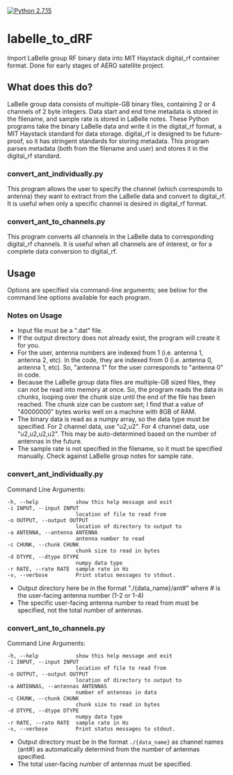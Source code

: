 [![Python 2.7.15](https://img.shields.io/badge/python-2.7.15-blue.svg)](https://www.python.org/downloads/release/python-2715/)

# labelle_to_dRF
Import LaBelle group RF binary data into MIT Haystack digital_rf container format.
Done for early stages of AERO satellite project.

## What does this do?
LaBelle group data consists of multiple-GB binary files, containing 2 or 4 channels of 2 byte integers. Data start and end time metadata is stored in the filename, and sample rate is stored in LaBelle notes.
These Python programs take the binary LaBelle data and write it in the digital_rf format, a MIT Haystack standard for data storage.
digital_rf is designed to be future-proof, so it has stringent standards for storing metadata. This program parses metadata (both from the filename and user) and stores it in the digital_rf standard.

### convert_ant_individually.py
This program allows the user to specify the channel (which corresponds to antenna) they want to extract from the LaBelle data and convert to digital_rf. It is useful when only a specific channel is desired in digital_rf format.

### convert_ant_to_channels.py
This program converts all channels in the LaBelle data to corresponding digital_rf channels. It is useful when all channels are of interest, or for a complete data conversion to digital_rf.

## Usage
Options are specified via command-line arguments; see below for the command line options available for each program.

### Notes on Usage
* Input file must be a ".dat" file.
* If the output directory does not already exist, the program will create it for you.
* For the user, antenna numbers are indexed from 1 (i.e. antenna 1, antenna 2, etc). In the code, they are indexed from 0 (i.e. antenna 0, antenna 1, etc). So, "antenna 1" for the user corresponds to "antenna 0" in code.
* Because the LaBelle group data files are multiple-GB sized files, they can not be read into memory at once. So, the program reads the data in chunks, looping over the chunk size until the end of the file has been reached. The chunk size can be custom set; I find that a value of "40000000" bytes works well on a machine with 8GB of RAM.
* The binary data is read as a numpy array, so the data type must be specified. For 2 channel data, use "u2,u2". For 4 channel data, use "u2,u2,u2,u2". This may be auto-determined based on the number of antennas in the future.
* The sample rate is not specified in the filename, so it must be specified manually. Check against LaBelle group notes for sample rate.

### convert_ant_individually.py
Command Line Arguments:

```
-h, --help            show this help message and exit
-i INPUT, --input INPUT
                      location of file to read from
-o OUTPUT, --output OUTPUT
                      location of directory to output to
-a ANTENNA, --antenna ANTENNA
                      antenna number to read
-c CHUNK, --chunk CHUNK
                      chunk size to read in bytes
-d DTYPE, --dtype DTYPE
                      numpy data type
-r RATE, --rate RATE  sample rate in Hz
-v, --verbose         Print status messages to stdout.
```

* Output directory here be in the format "./{data_name}/ant#" where # is the user-facing antenna number (1-2 or 1-4)
* The specific user-facing antenna number to read from must be specified, not the total number of antennas.

### convert_ant_to_channels.py
Command Line Arguments:

```
-h, --help            show this help message and exit
-i INPUT, --input INPUT
                      location of file to read from
-o OUTPUT, --output OUTPUT
                      location of directory to output to
-a ANTENNAS, --antennas ANTENNAS
                      number of antennas in data
-c CHUNK, --chunk CHUNK
                      chunk size to read in bytes
-d DTYPE, --dtype DTYPE
                      numpy data type
-r RATE, --rate RATE  sample rate in Hz
-v, --verbose         Print status messages to stdout.
```

* Output directory must be in the format ```./{data_name}``` as channel names (ant#) as automatically determind from the number of antennas specified.
* The total user-facing number of antennas must be specified.
